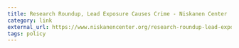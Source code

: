 ```yaml
---
title: Research Roundup, Lead Exposure Causes Crime - Niskanen Center
category: link
external_url: https://www.niskanencenter.org/research-roundup-lead-exposure-causes-crime/
tags: policy
---
```

